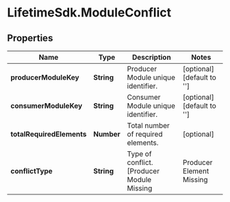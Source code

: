 # LifetimeSdk.ModuleConflict

## Properties
Name | Type | Description | Notes
------------ | ------------- | ------------- | -------------
**producerModuleKey** | **String** | Producer Module unique identifier. | [optional] [default to &#39;&#39;]
**consumerModuleKey** | **String** | Consumer Module unique identifier. | [optional] [default to &#39;&#39;]
**totalRequiredElements** | **Number** | Total number of required elements. | [optional] 
**conflictType** | **String** | Type of conflict. [Producer Module Missing|Producer Element Missing|Producer Element Incompatible|Consumer Module Outdated|Newer Producer Module Available|IncompatiblePlatformServer|ConsumerModuleMoved|ProducerModuleMoved|NameColision] | [optional] [default to &#39;&#39;]


